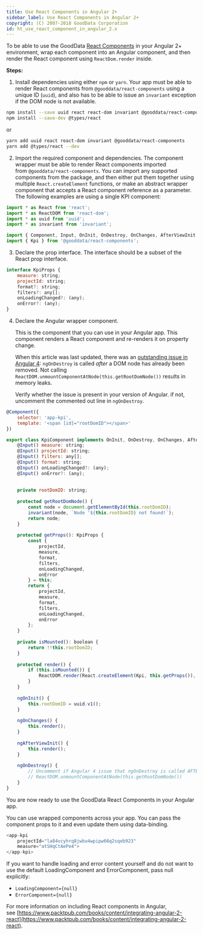 ```yaml
---
title: Use React Components in Angular 2+
sidebar_label: Use React Components in Angular 2+
copyright: (C) 2007-2018 GoodData Corporation
id: ht_use_react_component_in_angular_2.x
---
```


To be able to use the GoodData [React Components](react_components.md) in your Angular 2+ environment, wrap each component into an Angular component, and then render the React component using `ReactDom.render` inside.

**Steps:**

1. Install dependencies using either `npm` or `yarn`. Your app must be able to render React components from `@gooddata/react-components` using a unique ID \(`uuid`\), and also has to be able to issue an `invariant` exception if the DOM node is not available.

```bash
npm install --save uuid react react-dom invariant @gooddata/react-components
npm install --save-dev @types/react
```

or

```bash
yarn add uuid react react-dom invariant @gooddata/react-components
yarn add @types/react --dev
```

2. Import the required component and dependencies.
   The component wrapper must be able to render React components imported from `@gooddata/react-components`. You can import any supported components from the package, and then either put them together using multiple `React.createElement` functions, or make an abstract wrapper component that accepts a React component reference as a parameter. The following examples are using a single KPI component:

```javascript
import * as React from 'react';
import * as ReactDOM from 'react-dom';
import * as uuid from 'uuid';
import * as invariant from 'invariant';

import { Component, Input, OnInit, OnDestroy, OnChanges, AfterViewInit } from '@angular/core';
import { Kpi } from '@gooddata/react-components';
```

3. Declare the prop interface. The interface should be a subset of the React prop interface.

```javascript
interface KpiProps {
    measure: string;
    projectId: string;
    format?: string;
    filters?: any[];
    onLoadingChanged?: (any);
    onError?: (any);
}
```

4. Declare the Angular wrapper component.

   This is the component that you can use in your Angular app. This component renders a React component and re-renders it on property change.

   When this article was last updated, there was an [outstanding issue in Angular 4](https://github.com/angular/angular/issues/14252): `ngOnDestroy` is called _after_ a DOM node has already been removed. Not calling `ReactDOM.unmountComponentAtNode(this.getRootDomNode())` results in memory leaks.

   Verify whether the issue is present in your version of Angular. if not, uncomment the commented out line in `ngOnDestroy`.

```javascript
@Component({
    selector: 'app-kpi',
    template: '<span [id]="rootDomID"></span>'
})

export class KpiComponent implements OnInit, OnDestroy, OnChanges, AfterViewInit {
    @Input() measure: string;
    @Input() projectId: string;
    @Input() filters: any[];
    @Input() format: string;
    @Input() onLoadingChanged?: (any);
    @Input() onError?: (any);
 
 
    private rootDomID: string;
     
    protected getRootDomNode() {
        const node = document.getElementById(this.rootDomID);
        invariant(node, `Node '${this.rootDomID} not found!`);
        return node;
    }
 
    protected getProps(): KpiProps {
        const {
            projectId,
            measure,
            format,
            filters,
            onLoadingChanged,
            onError
        } = this;
        return {
            projectId,
            measure,
            format,
            filters,
            onLoadingChanged,
            onError
        };
    }
 
    private isMounted(): boolean {
        return !!this.rootDomID;
    }
 
    protected render() {
        if (this.isMounted()) {
            ReactDOM.render(React.createElement(Kpi, this.getProps()), this.getRootDomNode());
        }
    }
 
    ngOnInit() {
        this.rootDomID = uuid.v1();
    }
 
    ngOnChanges() {
        this.render();
    }
 
    ngAfterViewInit() {
        this.render();
    }
 
    ngOnDestroy() {
        // Uncomment if Angular 4 issue that ngOnDestroy is called AFTER DOM node removal is resolved
        // ReactDOM.unmountComponentAtNode(this.getRootDomNode())
    }
}
```

You are now ready to use the GoodData React Components in your Angular app.

You can use wrapped components across your app. You can pass the component props to it and even update them using data-binding.

```javascript
<app-kpi
    projectId="la84vcyhrq8jwbu4wpipw66q2sqeb923"
    measure="atSHqCtAePe4">
</app-kpi>
```

If you want to handle loading and error content yourself and do not want to use the default LoadingComponent and ErrorComponent, pass null explicitly:

* `LoadingComponent={null}`
* `ErrorComponent={null}`

For more information on including React components in Angular, see [https://www.packtpub.com/books/content/integrating-angular-2-react](https://www.packtpub.com/books/content/integrating-angular-2-react).
